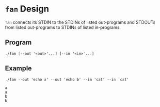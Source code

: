 # `fan` Design

`fan` connects its STDIN to the STDINs of listed out-programs and STDOUTs from
listed out-programs to STDINs of listed in-programs.

## Program

```
./fan [--out '<out>'...] [--in '<in>'...]
```

## Example

```
./fan --out 'echo a' --out 'echo b' --in 'cat' --in 'cat'

a
a
b
b
```
